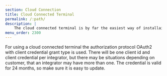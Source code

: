 ```yaml
---
section: Cloud Connection
title: Cloud Connected Terminal
permalink: /:path/
description: |
    The cloud connected terminal is by far the easiest way of installaing a terminal at customer.
menu_order: 2300
---
```


For using a cloud connected terminal the authorization protocol OAuth2 with client credential grant type is used. There will be one client id and client credential per integrator, but there may be situations depending on customer, that an integrator may have more than one. The credential is valid for 24 months, so make sure it is easy to update.
